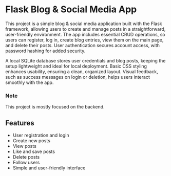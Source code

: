 # Flask Blog & Social Media App

This project is a simple blog & social media application built with the Flask framework, allowing users to create and manage posts in a straightforward, user-friendly environment. The app includes essential CRUD operations, so users can register, log in, create blog entries, view them on the main page, and delete their posts. User authentication secures account access, with password hashing for added security.

A local SQLite database stores user credentials and blog posts, keeping the setup lightweight and ideal for local deployment. Basic CSS styling enhances usability, ensuring a clean, organized layout. Visual feedback, such as success messages on login or deletion, helps users interact smoothly with the app.

### Note
This project is mostly focused on the backend.

## Features

- User registration and login
- Create new posts
- View posts
- Like and save posts
- Delete posts
- Follow users
- Simple and user-friendly interface
